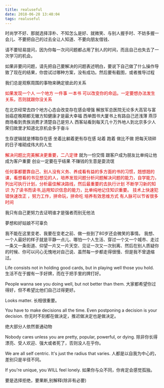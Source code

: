 ```yaml
---
title: realuseful
date: 2018-06-28 13:48:04
tags: realuseful
---
```

时尚学不好、那就选择淳朴、不知怎么是好、就微笑、与别人握手时、不妨多握一会儿、不要把自己的过去全让人知道、不要向朋友借钱、

请不要轻易提问，因为你每一次问问题都占用了别人的时间，而且自己也失去了一次学习的机会。

如果非要问问题，请先把自己要解决的问题表述明白，要说下自己做了什么操作导致了现在的结果，你尝试过哪种方案，没有成功。然后要有截图，或者推导过程

我们总是观察周围的事物来确定彼此的关系
<!-- more -->
<font color="#dd0000">如果发现一个人 一个地方 一件事 一本书 可以改变你的命运。一定要想办法发生关系，否则就跟你没关系</font>

在北京经常去四个地方心态会改变存在感会增强
解放军总医院无论多大高官与富翁癌症晚期都无辙方知健康才是最大幸福
西单图书大厦书上有路自己还浅薄
燕莎商场看到贵族消费才清楚自己是穷人
西客站看到每天几十万外地人到北京多少人荣归故里才知道北京机会多于奋斗 

生存逻辑就是博取存在感
坐着比躺着更有存在感
站着 跑着 做比不做 把每天琐碎的日子堆砌成伟大的人生

<font color="#dd0000">解决问题比完美解决更重要，二八定律</font>
就为一份交情 跟客户成为朋友比单纯让他成为客户重要
创业一定要在乎结果 不赚钱的生意是耍流氓

<font color="#dd0000">任何事都要靠自己、别人没有义务、养成看有益的多方面的书的习惯，翘想翘的课，看想看的书见想见的人，培养发现问题分析问题解决问题的能力，自学能力，列出可执行计划，分析最佳解决路线，然后最重要的去执行计划 不断学习新的知识 为了读书而读书,运用知识信息的能力，比单纯地记住知识重要。 技术上快速犯错快速改正  ，努力工作，拼命玩，拼命吃  培养有效思维方式  有人脉可以节省很多时间</font> 

我只有自己更努力去证明谁才是强者而别无他法

夢想和好姑娘不可辜负


我不能在这里变老、我要在变老之前、做一些到了80岁还会微笑的事情。 我想、一个人最好的样子就是平静一点儿、哪怕一个人生活、穿过一个又一个城市、走过一条又一条街道、仰望一片又一片天空、见证一次又一次别离、然后在别人质疑你的时候、你可以问心无愧地对自己说、虽然每一步都走得很慢、但是我不曾退缩过。  
 

Life consists not in holding good cards, but in playing well those you hold.
生活不在于握有一手好牌，而在于把手里的牌打好。

People wanna see you doing well, but not better than them.
大家都希望你过得好，但不希望比他们自己过得更好。

Looks matter.
长相很重要。

You have to make decisions all the time. Even postponing a decision is your decision.
你无时不刻都在做决定，推迟做决定也是做决定。

绝大部分人依然普通动物

Nobody cares unless you are pretty, popular, powerful, or dying.
除非你长得漂亮、受人欢迎、强大或者死了，否则没人在乎你。

We are all self centric. It's just the radius that varies.
人都是以自我为中心的，差别只是半径不同。

If you're unique, you WILL feel lonely.
如果你与众不同，你肯定会感觉孤独。

要是选择拒绝，要果断,别解释(除非有必要)
